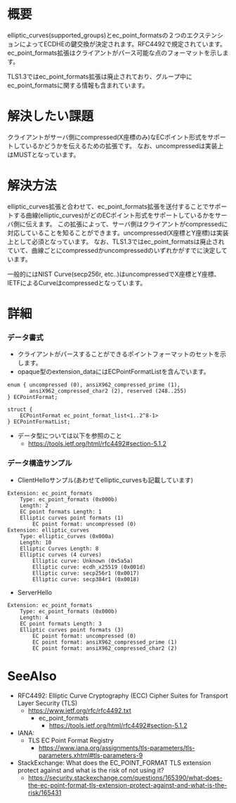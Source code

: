 # 概要
elliptic_curves(supported_groups)とec_point_formatsの２つのエクステンションによってECDHEの鍵交換が決定されます。RFC4492で規定されています。
ec_point_formats拡張はクライアントがパース可能な点のフォーマットを示します。

TLS1.3ではec_point_formats拡張は廃止されており、グループ中にec_point_formatsに関する情報も含まれています。


# 解決したい課題
クライアントがサーバ側にcompressed(X座標のみ)なECポイント形式をサポートしているかどうかを伝えるための拡張です。
なお、uncompressedは実装上はMUSTとなっています。

# 解決方法
elliptic_curves拡張と合わせて、ec_point_formats拡張を送付することでサポートする曲線(elliptic_curves)がどのECポイント形式をサポートしているかをサーバ側に伝えます。
この拡張によって、サーバ側はクライアントがcompressedに対応していることを知ることができます。uncompressed(X座標とY座標)は実装上として必須となっています。
なお、TLS1.3ではec_point_formatsは廃止されていて、曲線ごとにcompressedかuncompressedのいずれかがすでに決定しています。

一般的にはNIST Curve(secp256r, etc..)はuncompressedでX座標とY座標、IETFによるCurveはcompressedとなっています。

# 詳細

### データ書式
- クライアントがパースすることができるポイントフォーマットのセットを示します。 
- opaque型のextension_dataにはECPointFormatListを含んでいます。

```
enum { uncompressed (0), ansiX962_compressed_prime (1),
       ansiX962_compressed_char2 (2), reserved (248..255)
} ECPointFormat;
```

```
struct {
    ECPointFormat ec_point_format_list<1..2^8-1>
} ECPointFormatList;
```


- データ型については以下を参照のこと
  - https://tools.ietf.org/html/rfc4492#section-5.1.2

### データ構造サンプル

- ClientHelloサンプル(あわせてelliptic_curvesも記載しています)
```
Extension: ec_point_formats
    Type: ec_point_formats (0x000b)
    Length: 2
    EC point formats Length: 1
    Elliptic curves point formats (1)
        EC point format: uncompressed (0)
Extension: elliptic_curves
    Type: elliptic_curves (0x000a)
    Length: 10
    Elliptic Curves Length: 8
    Elliptic curves (4 curves)
        Elliptic curve: Unknown (0x5a5a)
        Elliptic curve: ecdh_x25519 (0x001d)
        Elliptic curve: secp256r1 (0x0017)
        Elliptic curve: secp384r1 (0x0018)
```
- ServerHello
```
Extension: ec_point_formats
    Type: ec_point_formats (0x000b)
    Length: 4
    EC point formats Length: 3
    Elliptic curves point formats (3)
        EC point format: uncompressed (0)
        EC point format: ansiX962_compressed_prime (1)
        EC point format: ansiX962_compressed_char2 (2)
```

# SeeAlso
- RFC4492: Elliptic Curve Cryptography (ECC) Cipher Suites for Transport Layer Security (TLS)
  - https://www.ietf.org/rfc/rfc4492.txt
    - ec_point_formats
      - https://tools.ietf.org/html/rfc4492#section-5.1.2
- IANA:
  - TLS EC Point Format Registry
    - https://www.iana.org/assignments/tls-parameters/tls-parameters.xhtml#tls-parameters-9
- StackExchange: What does the EC_POINT_FORMAT TLS extension protect against and what is the risk of not using it?
  - https://security.stackexchange.com/questions/165390/what-does-the-ec-point-format-tls-extension-protect-against-and-what-is-the-risk/165431
